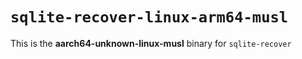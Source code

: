 # `sqlite-recover-linux-arm64-musl`

This is the **aarch64-unknown-linux-musl** binary for `sqlite-recover`
